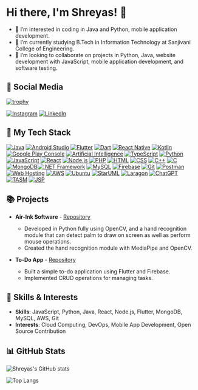 # Hi there, I'm Shreyas! 👋

- 👀 I’m interested in coding in Java and Python, mobile application development.
- 🌱 I’m currently studying B.Tech in Information Technology at Sanjivani College of Engineering.
- 💞️ I’m looking to collaborate on projects in Python, Java, website development with JavaScript, mobile application development, and software testing.

## 📱 Social Media
[![trophy](https://github-profile-trophy.vercel.app/?username=ryo-ma)](https://github.com/ryo-ma/github-profile-trophy)

[![Instagram](https://img.shields.io/badge/-Instagram-E4405F?style=flat&logo=instagram&logoColor=white)](https://www.instagram.com/shreyyas03/)
[![LinkedIn](https://img.shields.io/badge/-LinkedIn-0077B5?style=flat&logo=linkedin&logoColor=white)](https://www.linkedin.com/in/shreyas-ghodake-268274203/)

## 🔧 My Tech Stack

[![Java](https://img.shields.io/badge/-Java-007396?style=flat&logo=java&logoColor=white)](https://www.java.com/)
[![Android Studio](https://img.shields.io/badge/-Android%20Studio-3DDC84?style=flat&logo=android&logoColor=white)](https://developer.android.com/studio)
[![Flutter](https://img.shields.io/badge/-Flutter-02569B?style=flat&logo=flutter&logoColor=white)](https://flutter.dev/)
[![Dart](https://img.shields.io/badge/-Dart-0175C2?style=flat&logo=dart&logoColor=white)](https://dart.dev/)
[![React Native](https://img.shields.io/badge/-React%20Native-61DAFB?style=flat&logo=react&logoColor=white)](https://reactnative.dev/)
[![Kotlin](https://img.shields.io/badge/-Kotlin-0095D5?style=flat&logo=kotlin&logoColor=white)](https://kotlinlang.org/)
[![Google Play Console](https://img.shields.io/badge/-Play%20Console-414141?style=flat&logo=google-play&logoColor=white)](https://play.google.com/console/)
[![Artificial Intelligence](https://img.shields.io/badge/-AI-FF6F00?style=flat&logo=openai&logoColor=white)](https://openai.com/)
[![TypeScript](https://img.shields.io/badge/-TypeScript-007ACC?style=flat&logo=typescript&logoColor=white)](https://www.typescriptlang.org/)
[![Python](https://img.shields.io/badge/-Python-3776AB?style=flat&logo=python&logoColor=white)](https://www.python.org/)
[![JavaScript](https://img.shields.io/badge/-JavaScript-F7DF1E?style=flat&logo=javascript&logoColor=black)](https://www.javascript.com/)
[![React](https://img.shields.io/badge/-React-61DAFB?style=flat&logo=react&logoColor=white)](https://reactjs.org/)
[![Node.js](https://img.shields.io/badge/-Node.js-339933?style=flat&logo=node.js&logoColor=white)](https://nodejs.org/)
[![PHP](https://img.shields.io/badge/-PHP-777BB4?style=flat&logo=php&logoColor=white)](https://www.php.net/)
[![HTML](https://img.shields.io/badge/-HTML-E34F26?style=flat&logo=html5&logoColor=white)](https://developer.mozilla.org/en-US/docs/Web/HTML)
[![CSS](https://img.shields.io/badge/-CSS-1572B6?style=flat&logo=css3&logoColor=white)](https://developer.mozilla.org/en-US/docs/Web/CSS)
[![C++](https://img.shields.io/badge/-C++-00599C?style=flat&logo=c%2B%2B&logoColor=white)](https://www.cplusplus.com/)
[![C](https://img.shields.io/badge/-C-A8B9CC?style=flat&logo=c&logoColor=white)](https://www.learn-c.org/)
[![MongoDB](https://img.shields.io/badge/-MongoDB-47A248?style=flat&logo=mongodb&logoColor=white)](https://www.mongodb.com/)[![.NET Framework](https://img.shields.io/badge/-.NET_Framework-5C2D91?style=flat&logo=.net&logoColor=white)](https://dotnet.microsoft.com/)
[![MySQL](https://img.shields.io/badge/-MySQL-4479A1?style=flat&logo=mysql&logoColor=white)](https://www.mysql.com/)
[![Firebase](https://img.shields.io/badge/-Firebase-FFCA28?style=flat&logo=firebase&logoColor=black)](https://firebase.google.com/)
[![Git](https://img.shields.io/badge/-Git-F05032?style=flat&logo=git&logoColor=white)](https://git-scm.com/)
[![Postman](https://img.shields.io/badge/-Postman-FF6C37?style=flat&logo=postman&logoColor=white)](https://www.postman.com/)
[![Web Hosting](https://img.shields.io/badge/-Web%20Hosting-333333?style=flat&logo=heroku&logoColor=white)](https://www.heroku.com/)
[![AWS](https://img.shields.io/badge/-AWS-232F3E?style=flat&logo=amazon-aws&logoColor=white)](https://aws.amazon.com/)
[![Ubuntu](https://img.shields.io/badge/-Ubuntu-E95420?style=flat&logo=ubuntu&logoColor=white)](https://ubuntu.com/)
[![StarUML](https://img.shields.io/badge/-StarUML-326CE5?style=flat&logo=staruml&logoColor=white)](http://staruml.io/)
[![Laragon](https://img.shields.io/badge/-Laragon-orange?style=flat&logo=laragon&logoColor=white)](https://laragon.org/)
[![ChatGPT](https://img.shields.io/badge/-ChatGPT-4CA7E9?style=flat&logo=openai&logoColor=white)](https://openai.com/chatgpt)
[![TASM](https://img.shields.io/badge/-TASM-004AAD?style=flat&logo=assembly&logoColor=white)](http://www.tasm32.com/)
[![JSP](https://img.shields.io/badge/-JSP-007396?style=flat&logo=java&logoColor=white)](https://www.oracle.com/java/technologies/javaserverpages.html)



## 📚 Projects

- **Air-Ink Software** - [Repository](https://github.com/shreyas-codes25/air-ink-app)
  - Developed in Python fully using OpenCV, and a hand recognition module that can detect palm to draw on screen as well as perform mouse operations.
  - Created the hand recognition module with MediaPipe and OpenCV.

- **To-Do App** - [Repository](https://github.com/shreyas-codes25/todo_list_using_flutter)
  - Built a simple to-do application using Flutter and Firebase.
  - Implemented CRUD operations for managing tasks.


## 🚀 Skills & Interests

- **Skills**: JavaScript, Python, Java, React, Node.js, Flutter, MongoDB, MySQL, AWS, Git
- **Interests**: Cloud Computing, DevOps, Mobile App Development, Open Source Contribution

## 📊 GitHub Stats

![Shreyas's GitHub stats](https://github-readme-stats.vercel.app/api?username=shreyas-codes25&show_icons=true&theme=onedark)

![Top Langs](https://github-readme-stats.vercel.app/api/top-langs/?username=shreyas-codes25&layout=compact&theme=onedark)
